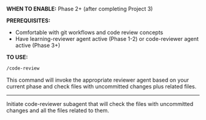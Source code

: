 **WHEN TO ENABLE:** Phase 2+ (after completing Project 3)

**PREREQUISITES:**
- Comfortable with git workflows and code review concepts
- Have learning-reviewer agent active (Phase 1-2) or code-reviewer agent active (Phase 3+)

**TO USE:**
```bash
/code-review
```

This command will invoke the appropriate reviewer agent based on your current phase and check files with uncommitted changes plus related files.

---

Initiate code-reviewer subagent that will check the files with uncommitted changes and all the files related to them.
